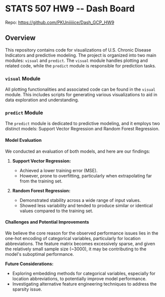 # STATS 507 HW9 -- Dash Board

Repo: <https://github.com/PKUniiiiice/Dash_GCP_HW9>

## Overview

This repository contains code for visualizations of U.S. Chronic Disease Indicators and predictive modeling. The project is organized into two main modules: `visual` and `predict`. The `visual` module handles plotting and related code, while the `predict` module is responsible for prediction tasks.

### `visual` Module

All plotting functionalities and associated code can be found in the `visual` module. This includes scripts for generating various visualizations to aid in data exploration and understanding.

### `predict` Module

The `predict` module is dedicated to predictive modeling, and it employs two distinct models: Support Vector Regression and Random Forest Regression.

#### Model Evaluation

We conducted an evaluation of both models, and here are our findings:

1. **Support Vector Regression:**
   - Achieved a lower training error (MSE).
   - However, prone to overfitting, particularly when extrapolating far from the training set.

2. **Random Forest Regression:**
   - Demonstrated stability across a wide range of input values.
   - Showed less variability and tended to produce similar or identical values compared to the training set.

#### Challenges and Potential Improvements

We believe the core reason for the observed performance issues lies in the one-hot encoding of categorical variables, particularly for location abbreviations. The feature matrix becomes excessively sparse, and given the relatively small sample size (~3000), it may be contributing to the model's suboptimal performance.

**Future Considerations:**
- Exploring embedding methods for categorical variables, especially for location abbreviations, to potentially improve model performance.
- Investigating alternative feature engineering techniques to address the sparsity issue.